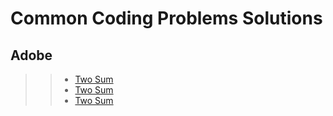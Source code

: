 # Common Coding Problems Solutions

## Adobe
> > * [Two Sum](https://github.com/Arx1971/LeetCode-Company-Wise-Coding-Problems/blob/master/Adobe/two_sum/__init__.py)
> > * [Two Sum](https://github.com/Arx1971/LeetCode-Company-Wise-Coding-Problems/blob/master/Adobe/longest_substring_without_repeating_characters/__init__.py)
> > * [Two Sum](https://github.com/Arx1971/LeetCode-Company-Wise-Coding-Problems/blob/master/Adobe/longest_palindromic_substring/__init__.py)